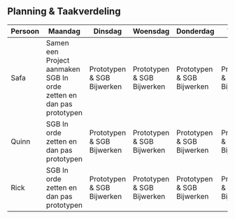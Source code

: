 ## Planning & Taakverdeling

| Persoon | Maandag                                                             | Dinsdag                    | Woensdag                   | Donderdag                  | Vrijdag                    |
|---------|---------------------------------------------------------------------|----------------------------|----------------------------|----------------------------|----------------------------|
| Safa    | Samen een Project aanmaken SGB In orde zetten en dan pas prototypen | Prototypen & SGB Bijwerken | Prototypen & SGB Bijwerken | Prototypen & SGB Bijwerken | Prototypen & SGB Bijwerken |
| Quinn   | SGB In orde zetten en dan pas prototypen                            | Prototypen & SGB Bijwerken | Prototypen & SGB Bijwerken | Prototypen & SGB Bijwerken | Prototypen & SGB Bijwerken |
| Rick    | SGB In orde zetten en dan pas prototypen                            | Prototypen & SGB Bijwerken | Prototypen & SGB Bijwerken | Prototypen & SGB Bijwerken | Prototypen & SGB Bijwerken |